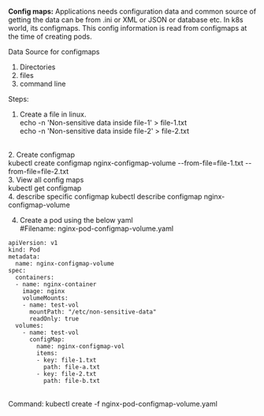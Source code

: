 
**Config maps:**
Applications needs configuration data and common source of getting the data can be from .ini or XML or JSON or database etc. In k8s world, its configmaps. This config information is read from configmaps at the time of creating pods.

Data Source for configmaps
1. Directories
2. files
3. command line 

Steps:
1. Create a file in linux.<br/>
echo -n 'Non-sensitive data inside file-1' > file-1.txt<br/>
echo -n 'Non-sensitive data inside file-2' > file-2.txt<br/>
<br/>
2. Create configmap <br/>
kubectl create configmap nginx-configmap-volume --from-file=file-1.txt --from-file=file-2.txt
<br/>
3. View all config maps 
<br/>
   kubectl get configmap<br/>
4. describe specific configmap
   kubectl describe configmap nginx-configmap-volume
<br/> 

4. Create a pod using the below yaml<br/>
#Filename: nginx-pod-configmap-volume.yaml
```
apiVersion: v1
kind: Pod
metadata:
  name: nginx-configmap-volume
spec:
  containers:
  - name: nginx-container
    image: nginx
    volumeMounts:
    - name: test-vol
      mountPath: "/etc/non-sensitive-data"
      readOnly: true
  volumes:
    - name: test-vol
      configMap:
        name: nginx-configmap-vol
        items:
        - key: file-1.txt
          path: file-a.txt
        - key: file-2.txt
          path: file-b.txt
```
<br/>
Command:
kubectl create -f  nginx-pod-configmap-volume.yaml

